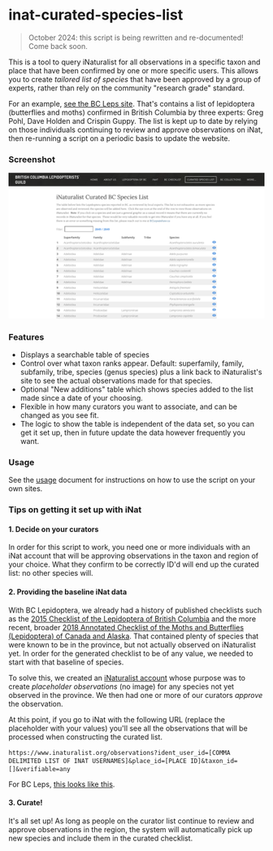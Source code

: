 # inat-curated-species-list

> October 2024: this script is being rewritten and re-documented! Come back soon.

This is a tool to query iNaturalist for all observations in a specific taxon and place that have been confirmed by one or more specific users. This allows you to create _tailored list of species_ that have been approved by a group of experts, rather than rely on the community "research grade" standard.

For an example, [see the BC Leps site](https://bcleps.weebly.com/curated-species.html). That's contains a list of lepidoptera (butterflies and moths) confirmed in British Columbia by three experts: Greg Pohl, Dave Holden and Crispin Guppy. The list is kept up to date by relying on those individuals continuing to review and approve observations on iNat, then re-running a script on a periodic basis to update the website.

### Screenshot

<kbd>
  <img src="./resources/screenshot.png" />
</kbd>

### Features

- Displays a searchable table of species
- Control over what taxon ranks appear. Default: superfamily, family, subfamily, tribe, species (genus species) plus a link back to iNaturalist's site to see the actual observations made for that species.
- Optional "New additions" table which shows species added to the list made since a date of your choosing.
- Flexible in how many curators you want to associate, and can be changed as you see fit.
- The logic to show the table is independent of the data set, so you can get it set up, then in future update the data however frequently you want.

### Usage

See the [usage](./USAGE.md) document for instructions on how to use the script on your own sites.

### Tips on getting it set up with iNat

#### 1. Decide on your curators

In order for this script to work, you need one or more individuals with an iNat account that will be approving observations in the taxon and region of your choice. What they confirm to be correctly ID'd will end up the curated list: no other species will.

#### 2. Providing the baseline iNat data

With BC Lepidoptera, we already had a history of published checklists such as the [2015 Checklist of the Lepidoptera of British Columbia](https://journal.entsocbc.ca/index.php/journal/issue/view/Occasional%20Paper%20%233) and the more recent, broader [2018 Annotated Checklist of the Moths and Butterflies (Lepidoptera) of Canada and Alaska](https://repository.naturalis.nl/pub/648850/Pohl_et_al_2018_Checklist_Lepidoptera_Canada_Alaska.pdf). That contained plenty of species that were known to be in the province, but not actually observed on iNaturalist yet. In order for the generated checklist to be of any value, we needed to start with that baseline of species.

To solve this, we created an [iNaturalist account](https://www.inaturalist.org/people/cfs-nfrc) whose purpose was to create _placeholder observations_ (no image) for any species not yet observed in the province. We then had one or more of our curators _approve_ the observation.

At this point, if you go to iNat with the following URL (replace the placeholder with your values) you'll see all the observations that will be processed when constructing the curated list.

```
https://www.inaturalist.org/observations?ident_user_id=[COMMA DELIMITED LIST OF INAT USERNAMES]&place_id=[PLACE ID]&taxon_id=[]&verifiable=any

```

For BC Leps, [this looks like this](https://www.inaturalist.org/observations?ident_user_id=oneofthedavesiknow,gpohl,crispinguppy&place_id=7085&quality_grade=research&subview=map&taxon_id=1260224).

#### 3. Curate!

It's all set up! As long as people on the curator list continue to review and approve observations in the region, the system will automatically pick up new species and include them in the curated checklist.
